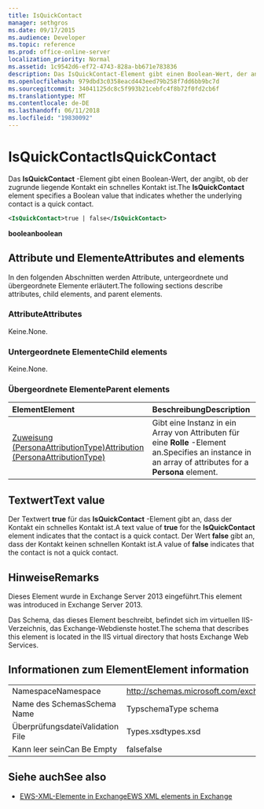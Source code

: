 ```yaml
---
title: IsQuickContact
manager: sethgros
ms.date: 09/17/2015
ms.audience: Developer
ms.topic: reference
ms.prod: office-online-server
localization_priority: Normal
ms.assetid: 1c9542d6-ef72-4743-828a-bb671e783836
description: Das IsQuickContact-Element gibt einen Boolean-Wert, der angibt, ob der zugrunde liegende Kontakt ein schnelles Kontakt ist.
ms.openlocfilehash: 979dbd3c0358eacd443eed79b258f7dd6bb9bc7d
ms.sourcegitcommit: 34041125dc8c5f993b21cebfc4f8b72f0fd2cb6f
ms.translationtype: MT
ms.contentlocale: de-DE
ms.lasthandoff: 06/11/2018
ms.locfileid: "19830092"
---
```

# <a name="isquickcontact"></a><span data-ttu-id="bd91d-103">IsQuickContact</span><span class="sxs-lookup"><span data-stu-id="bd91d-103">IsQuickContact</span></span>

<span data-ttu-id="bd91d-104">Das **IsQuickContact** -Element gibt einen Boolean-Wert, der angibt, ob der zugrunde liegende Kontakt ein schnelles Kontakt ist.</span><span class="sxs-lookup"><span data-stu-id="bd91d-104">The **IsQuickContact** element specifies a Boolean value that indicates whether the underlying contact is a quick contact.</span></span> 
  
```XML
<IsQuickContact>true | false</IsQuickContact>
```

 <span data-ttu-id="bd91d-105">**boolean**</span><span class="sxs-lookup"><span data-stu-id="bd91d-105">**boolean**</span></span>
## <a name="attributes-and-elements"></a><span data-ttu-id="bd91d-106">Attribute und Elemente</span><span class="sxs-lookup"><span data-stu-id="bd91d-106">Attributes and elements</span></span>

<span data-ttu-id="bd91d-107">In den folgenden Abschnitten werden Attribute, untergeordnete und übergeordnete Elemente erläutert.</span><span class="sxs-lookup"><span data-stu-id="bd91d-107">The following sections describe attributes, child elements, and parent elements.</span></span>
  
### <a name="attributes"></a><span data-ttu-id="bd91d-108">Attribute</span><span class="sxs-lookup"><span data-stu-id="bd91d-108">Attributes</span></span>

<span data-ttu-id="bd91d-109">Keine.</span><span class="sxs-lookup"><span data-stu-id="bd91d-109">None.</span></span>
  
### <a name="child-elements"></a><span data-ttu-id="bd91d-110">Untergeordnete Elemente</span><span class="sxs-lookup"><span data-stu-id="bd91d-110">Child elements</span></span>

<span data-ttu-id="bd91d-111">Keine.</span><span class="sxs-lookup"><span data-stu-id="bd91d-111">None.</span></span>
  
### <a name="parent-elements"></a><span data-ttu-id="bd91d-112">Übergeordnete Elemente</span><span class="sxs-lookup"><span data-stu-id="bd91d-112">Parent elements</span></span>

|<span data-ttu-id="bd91d-113">**Element**</span><span class="sxs-lookup"><span data-stu-id="bd91d-113">**Element**</span></span>|<span data-ttu-id="bd91d-114">**Beschreibung**</span><span class="sxs-lookup"><span data-stu-id="bd91d-114">**Description**</span></span>|
|:-----|:-----|
|[<span data-ttu-id="bd91d-115">Zuweisung (PersonaAttributionType)</span><span class="sxs-lookup"><span data-stu-id="bd91d-115">Attribution (PersonaAttributionType)</span></span>](attribution-personaattributiontype.md) <br/> |<span data-ttu-id="bd91d-116">Gibt eine Instanz in ein Array von Attributen für eine **Rolle** -Element an.</span><span class="sxs-lookup"><span data-stu-id="bd91d-116">Specifies an instance in an array of attributes for a **Persona** element.</span></span>  <br/> |
   
## <a name="text-value"></a><span data-ttu-id="bd91d-117">Textwert</span><span class="sxs-lookup"><span data-stu-id="bd91d-117">Text value</span></span>

<span data-ttu-id="bd91d-118">Der Textwert **true** für das **IsQuickContact** -Element gibt an, dass der Kontakt ein schnelles Kontakt ist.</span><span class="sxs-lookup"><span data-stu-id="bd91d-118">A text value of **true** for the **IsQuickContact** element indicates that the contact is a quick contact.</span></span> <span data-ttu-id="bd91d-119">Der Wert **false** gibt an, dass der Kontakt keinen schnellen Kontakt ist.</span><span class="sxs-lookup"><span data-stu-id="bd91d-119">A value of **false** indicates that the contact is not a quick contact.</span></span> 
  
## <a name="remarks"></a><span data-ttu-id="bd91d-120">Hinweise</span><span class="sxs-lookup"><span data-stu-id="bd91d-120">Remarks</span></span>

<span data-ttu-id="bd91d-121">Dieses Element wurde in Exchange Server 2013 eingeführt.</span><span class="sxs-lookup"><span data-stu-id="bd91d-121">This element was introduced in Exchange Server 2013.</span></span>
  
<span data-ttu-id="bd91d-122">Das Schema, das dieses Element beschreibt, befindet sich im virtuellen IIS-Verzeichnis, das Exchange-Webdienste hostet.</span><span class="sxs-lookup"><span data-stu-id="bd91d-122">The schema that describes this element is located in the IIS virtual directory that hosts Exchange Web Services.</span></span>
  
## <a name="element-information"></a><span data-ttu-id="bd91d-123">Informationen zum Element</span><span class="sxs-lookup"><span data-stu-id="bd91d-123">Element information</span></span>

|||
|:-----|:-----|
|<span data-ttu-id="bd91d-124">Namespace</span><span class="sxs-lookup"><span data-stu-id="bd91d-124">Namespace</span></span>  <br/> |http://schemas.microsoft.com/exchange/services/2006/types  <br/> |
|<span data-ttu-id="bd91d-125">Name des Schemas</span><span class="sxs-lookup"><span data-stu-id="bd91d-125">Schema Name</span></span>  <br/> |<span data-ttu-id="bd91d-126">Typschema</span><span class="sxs-lookup"><span data-stu-id="bd91d-126">Type schema</span></span>  <br/> |
|<span data-ttu-id="bd91d-127">Überprüfungsdatei</span><span class="sxs-lookup"><span data-stu-id="bd91d-127">Validation File</span></span>  <br/> |<span data-ttu-id="bd91d-128">Types.xsd</span><span class="sxs-lookup"><span data-stu-id="bd91d-128">types.xsd</span></span>  <br/> |
|<span data-ttu-id="bd91d-129">Kann leer sein</span><span class="sxs-lookup"><span data-stu-id="bd91d-129">Can Be Empty</span></span>  <br/> |<span data-ttu-id="bd91d-130">false</span><span class="sxs-lookup"><span data-stu-id="bd91d-130">false</span></span>  <br/> |
   
## <a name="see-also"></a><span data-ttu-id="bd91d-131">Siehe auch</span><span class="sxs-lookup"><span data-stu-id="bd91d-131">See also</span></span>



- [<span data-ttu-id="bd91d-132">EWS-XML-Elemente in Exchange</span><span class="sxs-lookup"><span data-stu-id="bd91d-132">EWS XML elements in Exchange</span></span>](ews-xml-elements-in-exchange.md)

